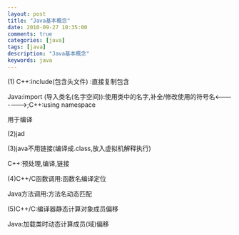```yaml
---
layout: post
title: "Java基本概念"
date: 2010-09-27 10:35:00 
comments: true
categories: [java]
tags: [java]
description: "Java基本概念"
keywords: java
---
```



 
  (1) C++:include(包含头文件) :直接复制包含
 
 
 
 
  Java:import (导入类名(名字空间)):使用类中的名字,补全/修改使用的符号名<------->;C++:using namespace
 
 
  用于编译
 
 
 
 
  (2)jad
 
 
 
 
  (3)java不用链接(编译成.class,放入虚拟机解释执行)
 
 
  C++:预处理,编译,链接
 
 
 
 
  (4)C++/C函数调用:函数名编译定位
 
 
  Java方法调用:方法名动态匹配
 
 
 
 
  (5)C++/C:编译器静态计算对象成员偏移
 
 
  Java:加载类时动态计算成员(域)偏移
 


